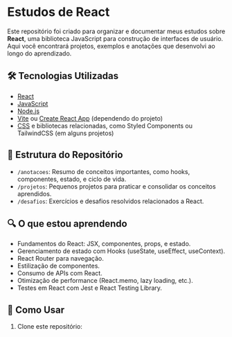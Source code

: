 # Estudos de React

Este repositório foi criado para organizar e documentar meus estudos sobre **React**, uma biblioteca JavaScript para construção de interfaces de usuário. Aqui você encontrará projetos, exemplos e anotações que desenvolvi ao longo do aprendizado.

## 🛠️ Tecnologias Utilizadas

- [React](https://reactjs.org/)
- [JavaScript](https://developer.mozilla.org/pt-BR/docs/Web/JavaScript)
- [Node.js](https://nodejs.org/)
- [Vite](https://vitejs.dev/) ou [Create React App](https://create-react-app.dev/) (dependendo do projeto)
- [CSS](https://developer.mozilla.org/pt-BR/docs/Web/CSS) e bibliotecas relacionadas, como Styled Components ou TailwindCSS (em alguns projetos)

## 📂 Estrutura do Repositório

- `/anotacoes`: Resumo de conceitos importantes, como hooks, componentes, estado, e ciclo de vida.
- `/projetos`: Pequenos projetos para praticar e consolidar os conceitos aprendidos.
- `/desafios`: Exercícios e desafios resolvidos relacionados a React.

## 🔍 O que estou aprendendo

- Fundamentos do React: JSX, componentes, props, e estado.
- Gerenciamento de estado com Hooks (useState, useEffect, useContext).
- React Router para navegação.
- Estilização de componentes.
- Consumo de APIs com React.
- Otimização de performance (React.memo, lazy loading, etc.).
- Testes em React com Jest e React Testing Library.

## 📝 Como Usar

1. Clone este repositório:
   ```bash
   
